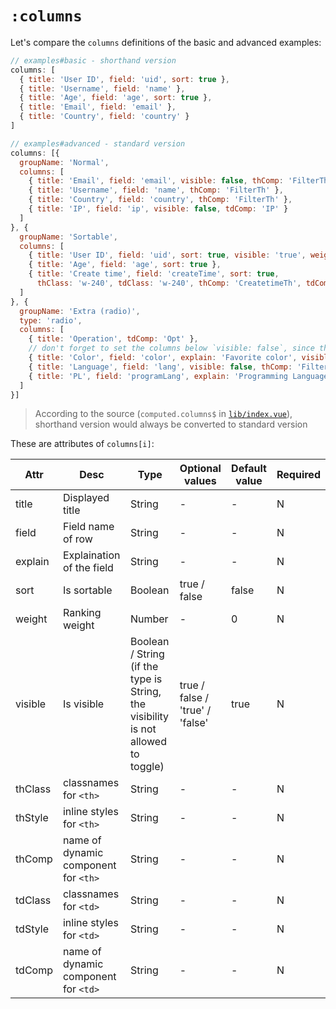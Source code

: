 # `:columns`

Let's compare the `columns` definitions of the basic and advanced examples:

```js
// examples#basic - shorthand version
columns: [
  { title: 'User ID', field: 'uid', sort: true },
  { title: 'Username', field: 'name' },
  { title: 'Age', field: 'age', sort: true },
  { title: 'Email', field: 'email' },
  { title: 'Country', field: 'country' }
]

// examples#advanced - standard version
columns: [{
  groupName: 'Normal',
  columns: [
    { title: 'Email', field: 'email', visible: false, thComp: 'FilterTh', tdComp: 'Email' },
    { title: 'Username', field: 'name', thComp: 'FilterTh' },
    { title: 'Country', field: 'country', thComp: 'FilterTh' },
    { title: 'IP', field: 'ip', visible: false, tdComp: 'IP' }
  ]
}, {
  groupName: 'Sortable',
  columns: [
    { title: 'User ID', field: 'uid', sort: true, visible: 'true', weight: 1 },
    { title: 'Age', field: 'age', sort: true },
    { title: 'Create time', field: 'createTime', sort: true,
      thClass: 'w-240', tdClass: 'w-240', thComp: 'CreatetimeTh', tdComp: 'CreatetimeTd' }
  ]
}, {
  groupName: 'Extra (radio)',
  type: 'radio',
  columns: [
    { title: 'Operation', tdComp: 'Opt' },
    // don't forget to set the columns below `visible: false`, since the `type` is `radio`
    { title: 'Color', field: 'color', explain: 'Favorite color', visible: false, tdComp: 'Color' },
    { title: 'Language', field: 'lang', visible: false, thComp: 'FilterTh' },
    { title: 'PL', field: 'programLang', explain: 'Programming Language', visible: false, thComp: 'FilterTh' }
  ]
}]
```

> According to the source (`computed.columns$` in [`lib/index.vue`](https://github.com/OneWayTech/vue2-datatable/blob/master/lib/index.vue)), shorthand version would always be converted to standard version

These are attributes of `columns[i]`:

| Attr | Desc | Type | Optional values | Default value | Required |
|---------|--------------------------|----------------------------------------------------------|---------------------------------|--------|----------|
| title | Displayed title | String | - | - | N |
| field | Field name of row | String | - | - | N |
| explain | Explaination of the field | String | - | - | N |
| sort | Is sortable | Boolean | true / false | false | N |
| weight | Ranking weight | Number | - | 0 | N |
| visible | Is visible | Boolean / String (if the type is String, the visibility is not allowed to toggle) | true / false / 'true' / 'false' | true | N |
| thClass | classnames for `<th>` | String | - | - | N |
| thStyle | inline styles for `<th>` | String | - | - | N |
| thComp | name of dynamic component for `<th>` | String | - | - | N |
| tdClass | classnames for `<td>` | String | - | - | N |
| tdStyle | inline styles for `<td>` | String | - | - | N |
| tdComp | name of dynamic component for `<td>` | String | - | - | N |
